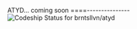 ATYD... coming soon
====---------------
![Codeship Status for brntsllvn/atyd](https://codeship.com/projects/cfb5ec60-b2b2-0133-fa8b-567510b4e5ac/status?branch=master)
